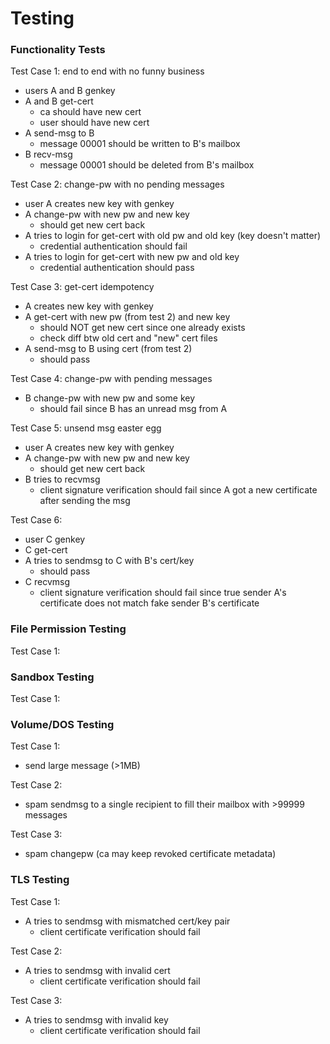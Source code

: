 # Testing 

### Functionality Tests

Test Case 1:
end to end with no funny business
* users A and B genkey
* A and B get-cert
    * ca should have new cert
    * user should have new cert
* A send-msg to B
    * message 00001 should be written to B's mailbox
* B recv-msg
    * message 00001 should be deleted from B's mailbox

Test Case 2:
change-pw with no pending messages
* user A creates new key with genkey
* A change-pw with new pw and new key
    * should get new cert back
* A tries to login for get-cert with old pw and old key (key doesn't matter)
    * credential authentication should fail
* A tries to login for get-cert with new pw and old key
    * credential authentication should pass

Test Case 3:
get-cert idempotency
* A creates new key with genkey
* A get-cert with new pw (from test 2) and new key
    * should NOT get new cert since one already exists
    * check diff btw old cert and "new" cert files
* A send-msg to B using cert (from test 2)
    * should pass

Test Case 4:
change-pw with pending messages
* B change-pw with new pw and some key
    * should fail since B has an unread msg from A

Test Case 5:
unsend msg easter egg
* user A creates new key with genkey
* A change-pw with new pw and new key
    * should get new cert back
* B tries to recvmsg
    * client signature verification should fail since A got a new certificate after sending the msg

Test Case 6:
* user C genkey
* C get-cert
* A tries to sendmsg to C with B's cert/key
    * should pass
* C recvmsg
    * client signature verification should fail since true sender A's certificate does not match fake sender B's certificate

### File Permission Testing

Test Case 1:

### Sandbox Testing

Test Case 1:

### Volume/DOS Testing

Test Case 1:
* send large message (>1MB)

Test Case 2:
* spam sendmsg to a single recipient to fill their mailbox with >99999 messages

Test Case 3:
* spam changepw (ca may keep revoked certificate metadata)

### TLS Testing

Test Case 1:
* A tries to sendmsg with mismatched cert/key pair
    * client certificate verification should fail

Test Case 2:
* A tries to sendmsg with invalid cert
    * client certificate verification should fail

Test Case 3:
* A tries to sendmsg with invalid key
    * client certificate verification should fail